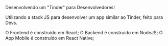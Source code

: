 Desenvolvendo um "Tinder" para Desenvolvedores!

Utilizando a stack JS para desenvolver um app similar ao Tinder, feito para Devs.

O Frontend é construido em React;
O Backend é construido em NodeJS;
O App Mobile é construído em React Native;
